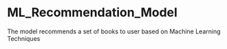 # ML_Recommendation_Model
The model recommends a set of books to user based on Machine Learning Techniques
